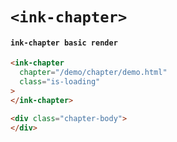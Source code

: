# `<ink-chapter>`

#### `ink-chapter basic render`

```html
<ink-chapter
  chapter="/demo/chapter/demo.html"
  class="is-loading"
>
</ink-chapter>

```

```html
<div class="chapter-body">
</div>

```

